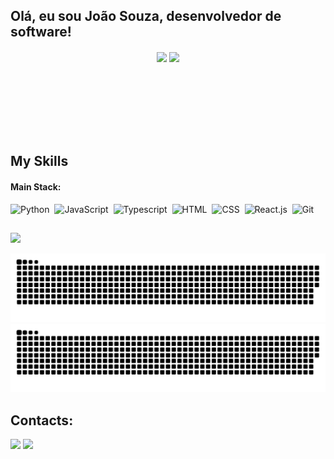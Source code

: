 ## Olá, eu sou João Souza, desenvolvedor de software!
<div  align="center" style="margin-bottom:100px">
  <img width=55% align="center"  src="https://github-readme-streak-stats.herokuapp.com?user=JoaoSouza9&theme=radical&mode=weekly" />
  <img width=40% align="center" src="https://github-readme-stats-joao-souzas-projects-b85532e2.vercel.app//api/top-langs/username=JoaoSouza9&show_icons=true&theme=radical&layout=compact" />
 </div>
 
 
 &nbsp;
 &nbsp;
 
## My Skills

#### Main Stack:

![Python](https://img.shields.io/badge/Python-14354C?style=for-the-badge&logo=python&logoColor=white)&nbsp;
![JavaScript](https://img.shields.io/badge/JavaScript-F7DF1E?style=for-the-badge&logo=javascript&logoColor=black)&nbsp;
![Typescript](https://img.shields.io/badge/TypeScript-007ACC?style=for-the-badge&logo=typescript&logoColor=white)&nbsp;
![HTML](https://img.shields.io/badge/HTML5-E34F26?style=for-the-badge&logo=html5&logoColor=white)&nbsp;
![CSS](https://img.shields.io/badge/CSS3-1572B6?style=for-the-badge&logo=css3&logoColor=white)&nbsp;
![React.js](https://img.shields.io/badge/React-20232A?style=for-the-badge&logo=react&logoColor=61DAFB)&nbsp;
![Git](https://img.shields.io/badge/GIT-E44C30?style=for-the-badge&logo=git&logoColor=white)&nbsp;
  
  ##
 
<div> 
  <a href="https://www.linkedin.com/in/joao-souza98/" target="_blank"><img src="https://img.shields.io/badge/-LinkedIn-%230077B5?style=for-the-badge&logo=linkedin&logoColor=white" target="_blank"></a> 
  
  ![github contribution grid snake animation](https://raw.githubusercontent.com/JoaoSouza9/JoaoSouza9/output/github-contribution-grid-snake-dark.svg#gh-dark-mode-only)
  ![github contribution grid snake animation](https://raw.githubusercontent.com/JoaoSouza9/JoaoSouza9/output/github-contribution-grid-snake.svg#gh-light-mode-only)
 
</div>

## Contacts:
<a href = "mailto:joaovictor.souza2013@gmail.com"> <img src="https://img.shields.io/badge/-Gmail-%23333?style=for-the-badge&logo=gmail&logoColor=white" target="_blank"></a>
<a href="https://www.linkedin.com/in/joao-souza98/" target="_blank"><img src="https://img.shields.io/badge/-LinkedIn-%230077B5?style=for-the-badge&logo=linkedin&logoColor=white"  target="_blank"></a> 
